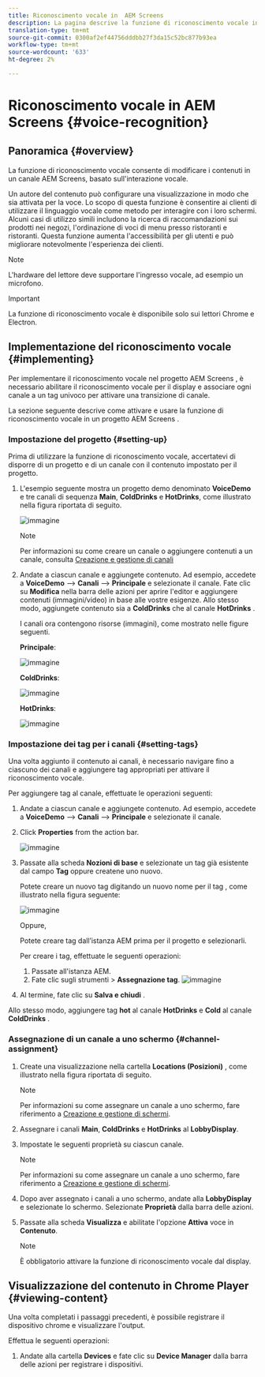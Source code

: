 ```yaml
---
title: Riconoscimento vocale in  AEM Screens
description: La pagina descrive la funzione di riconoscimento vocale in  AEM Screens.
translation-type: tm+mt
source-git-commit: 0300af2ef44756dddbb27f3da15c52bc877b93ea
workflow-type: tm+mt
source-wordcount: '633'
ht-degree: 2%

---
```



# Riconoscimento vocale in  AEM Screens {#voice-recognition}

## Panoramica {#overview}

La funzione di riconoscimento vocale consente di modificare i contenuti in un canale  AEM Screens, basato sull&#39;interazione vocale.

Un autore del contenuto può configurare una visualizzazione in modo che sia attivata per la voce. Lo scopo di questa funzione è consentire ai clienti di utilizzare il linguaggio vocale come metodo per interagire con i loro schermi. Alcuni casi di utilizzo simili includono la ricerca di raccomandazioni sui prodotti nei negozi, l&#39;ordinazione di voci di menu presso ristoranti e ristoranti. Questa funzione aumenta l&#39;accessibilità per gli utenti e può migliorare notevolmente l&#39;esperienza dei clienti.


>[!NOTE]
>L&#39;hardware del lettore deve supportare l&#39;ingresso vocale, ad esempio un microfono.

>[!IMPORTANT]
> La funzione di riconoscimento vocale è disponibile solo sui lettori Chrome e Electron.

## Implementazione del riconoscimento vocale {#implementing}


Per implementare il riconoscimento vocale nel progetto AEM Screens , è necessario abilitare il riconoscimento vocale per il display e associare ogni canale a un tag univoco per attivare una transizione di canale.

La sezione seguente descrive come attivare e usare la funzione di riconoscimento vocale in un progetto AEM Screens .

### Impostazione del progetto {#setting-up}

Prima di utilizzare la funzione di riconoscimento vocale, accertatevi di disporre di un progetto e di un canale con il contenuto impostato per il progetto.

1. L&#39;esempio seguente mostra un progetto demo denominato **VoiceDemo** e tre canali di sequenza **Main**, **ColdDrinks** e **HotDrinks**, come illustrato nella figura riportata di seguito.

   ![immagine](assets/voice-recognition/vr-1.png)

   >[!NOTE]
   >
   >Per informazioni su come creare un canale o aggiungere contenuti a un canale, consulta [Creazione e gestione di canali](/help/user-guide/managing-channels.md)

1. Andate a ciascun canale e aggiungete contenuto. Ad esempio, accedete a **VoiceDemo** —> **Canali** —> **Principale** e selezionate il canale. Fate clic su **Modifica** nella barra delle azioni per aprire l&#39;editor e aggiungere contenuti (immagini/video) in base alle vostre esigenze. Allo stesso modo, aggiungete contenuto sia a **ColdDrinks** che al canale **HotDrinks** .

   I canali ora contengono risorse (immagini), come mostrato nelle figure seguenti.

   **Principale**:

   ![immagine](assets/voice-recognition/vr-4.png)

   **ColdDrinks**:

   ![immagine](assets/voice-recognition/vr-3.png)

   **HotDrinks**:

   ![immagine](assets/voice-recognition/vr-2.png)

### Impostazione dei tag per i canali {#setting-tags}

Una volta aggiunto il contenuto ai canali, è necessario navigare fino a ciascuno dei canali e aggiungere tag appropriati per attivare il riconoscimento vocale.

Per aggiungere tag al canale, effettuate le operazioni seguenti:

1. Andate a ciascun canale e aggiungete contenuto. Ad esempio, accedete a **VoiceDemo** —> **Canali** —> **Principale** e selezionate il canale.

1. Click **Properties** from the action bar.

   ![immagine](assets/voice-recognition/vr-5.png)

1. Passate alla scheda **Nozioni di base** e selezionate un tag già esistente dal campo **Tag** oppure createne uno nuovo.

   Potete creare un nuovo tag digitando un nuovo nome per il tag , come illustrato nella figura seguente:

   ![immagine](assets/voice-recognition/vr-6.png)

   Oppure,

   Potete creare tag dall’istanza AEM prima per il progetto e selezionarli.

   Per creare i tag, effettuate le seguenti operazioni:

   1. Passate all&#39;istanza AEM.
   1. Fate clic sugli strumenti > **Assegnazione tag**.
      ![immagine](assets/voice-recognition/vr-7.png)

1. Al termine, fate clic su **Salva e chiudi** .

Allo stesso modo, aggiungere tag **hot** al canale **HotDrinks** e **Cold** al canale **ColdDrinks** .

### Assegnazione di un canale a uno schermo {#channel-assignment}

1. Create una visualizzazione nella cartella **Locations (Posizioni)** , come illustrato nella figura riportata di seguito.

   >[!NOTE]
   >
   >Per informazioni su come assegnare un canale a uno schermo, fare riferimento a [Creazione e gestione di schermi](/help/user-guide/managing-displays.md).

1. Assegnare i canali **Main**, **ColdDrinks** e **HotDrinks** al **LobbyDisplay**.


1. Impostate le seguenti proprietà su ciascun canale.

   >[!NOTE]
   >
   >Per informazioni su come assegnare un canale a uno schermo, fare riferimento a [Creazione e gestione di schermi](/help/user-guide/managing-displays.md).

1. Dopo aver assegnato i canali a uno schermo, andate alla **LobbyDisplay** e selezionate lo schermo. Selezionate **Proprietà** dalla barra delle azioni.

1. Passate alla scheda **Visualizza** e abilitate l&#39;opzione **Attiva** voce in **Contenuto**.

   >[!NOTE]
   >È obbligatorio attivare la funzione di riconoscimento vocale dal display.

## Visualizzazione del contenuto in Chrome Player {#viewing-content}

Una volta completati i passaggi precedenti, è possibile registrare il dispositivo chrome e visualizzare l&#39;output.

Effettua le seguenti operazioni:

1. Andate alla cartella **Devices** e fate clic su **Device Manager** dalla barra delle azioni per registrare i dispositivi.







